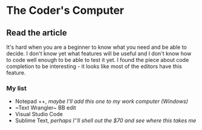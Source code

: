 # The Coder's Computer

## Read the article
It's hard when you are a beginner to know what you need and be able to decide. I don't know yet what features will be useful and I don't know how to code well enough to be able to test it yet. I found the piece about code completion to be interesting - it looks like most of the editors have this feature.

### My list
* Notepad ++, *maybe I'll add this one to my work computer (Windows)*
* ~Text Wrangler~ BB edit
* Visual Studio Code
* Sublime Text, *perhaps I''ll shell out the $70 and see where this takes me*

